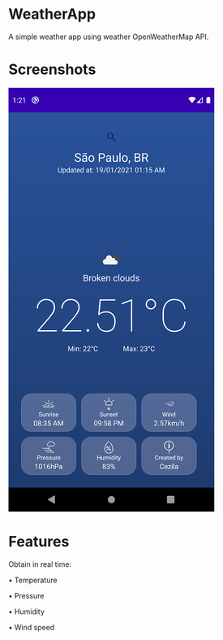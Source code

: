 # WeatherApp
 A simple weather app using weather OpenWeatherMap API. 

# Screenshots

![](screenshots/screen1.png)

# Features

Obtain in real time:

• Temperature

• Pressure

• Humidity

• Wind speed
